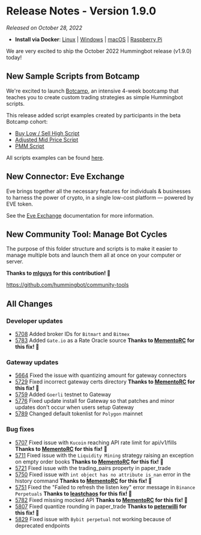 # Release Notes - Version 1.9.0

*Released on October 28, 2022*

- **Install via Docker**: [Linux](/installation/docker/#linuxubuntu) | [Windows](/installation/docker/#windows) | [macOS](/installation/docker/#macos) | [Raspberry Pi](/installation/raspberry-pi/#install-via-docker)

We are very excited to ship the October 2022 Hummingbot release (v1.9.0) today!

## New Sample Scripts from Botcamp

We're excited to launch [Botcamp](https://hummingbot.org/botcamp), an intensive 4-week bootcamp that teaches you to create custom trading strategies as simple Hummingbot scripts.

This release added script examples created by participants in the beta Botcamp cohort:

- [Buy Low / Sell High Script](https://github.com/hummingbot/hummingbot/pull/5724)
- [Adjusted Mid Price Script](https://github.com/hummingbot/hummingbot/pull/5742)
- [PMM Script](https://github.com/hummingbot/hummingbot/pull/5802)

All scripts examples can be found [here](/developers/scripts/examples/).

## New Connector: Eve Exchange

Eve brings together all the necessary features for individuals & businesses to harness the power of crypto, in a single low-cost platform — powered by EVE token.

See the [Eve Exchange](/exchanges/eve-exchange/) documentation for more information.

## New Community Tool: Manage Bot Cycles

The purpose of this folder structure and scripts is to make it easier to manage multiple bots and launch them all at once on your computer or server.

**Thanks to [mlguys](https://github.com/mlguys) for this contribution! 🙏**

<https://github.com/hummingbot/community-tools>

## All Changes

### Developer updates

- [5708](https://github.com/hummingbot/hummingbot/pull/5708) Added broker IDs for `Bitmart` and `Bitmex`
- [5783](https://github.com/hummingbot/hummingbot/pull/5783) Added `Gate.io` as a Rate Oracle source **Thanks to [MementoRC](https://github.com/MementoRC) for this fix! 🙏**

### Gateway updates

- [5664](https://github.com/hummingbot/hummingbot/pull/5664) Fixed the issue with quantizing amount for gateway connectors
- [5729](https://github.com/hummingbot/hummingbot/pull/5729) Fixed incorrect gateway certs directory **Thanks to [MementoRC](https://github.com/MementoRC) for this fix! 🙏**
- [5759](https://github.com/hummingbot/hummingbot/pull/5759) Added `Goerli` testnet to Gateway
- [5776](https://github.com/hummingbot/hummingbot/pull/5776) Fixed update install for Gateway so that patches and minor updates don't occur when users setup Gateway
- [5789](https://github.com/hummingbot/hummingbot/pull/5789) Changed default tokenlist for `Polygon` mainnet

### Bug fixes

- [5707](https://github.com/hummingbot/hummingbot/pull/5707) Fixed issue with `Kucoin` reaching API rate limit for api/v1/fills **Thanks to [MementoRC](https://github.com/MementoRC) for this fix! 🙏**
- [5711](https://github.com/hummingbot/hummingbot/pull/5711) Fixed issue with the `Liquidity Mining` strategy raising an exception on empty order books **Thanks to [MementoRC](https://github.com/MementoRC) for this fix! 🙏**
- [5721](https://github.com/hummingbot/hummingbot/pull/5721) Fixed issue with the trading_pairs property in paper_trade
- [5750](https://github.com/hummingbot/hummingbot/pull/5750) Fixed issue with `int object has no attribute is_nan` error in the history command **Thanks to [MementoRC](https://github.com/MementoRC) for this fix! 🙏**
- [5751](https://github.com/hummingbot/hummingbot/pull/5751) Fixed the "Failed to refresh the listen key" error message in `Binance Perpetuals` **Thanks to [leastchaos](https://github.com/leastchaos) for this fix! 🙏**
- [5782](https://github.com/hummingbot/hummingbot/pull/5782) Fixed missing mocked API **Thanks to [MementoRC](https://github.com/MementoRC) for this fix! 🙏**
- [5807](https://github.com/hummingbot/hummingbot/pull/5807) Fixed quantize rounding in paper_trade **Thanks to [peterwilli](https://github.com/peterwilli) for this fix! 🙏**
- [5829](https://github.com/hummingbot/hummingbot/pull/5829) Fixed issue with `Bybit perpetual` not working because of deprecated endpoints
